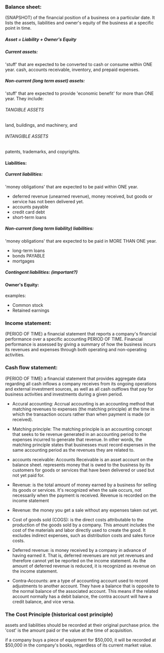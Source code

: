 ### Balance sheet: 
(SNAPSHOT) of the financial position of a business on a particular date. It lists the assets, liabilities and owner's equity of the business at a specific point in time.

##### Asset = Liability + Owner's Equity


##### Current assets:
'stuff' that are expected to be converted to cash or consume within ONE year.
cash, accounts receivable, inventory, and prepaid expenses.

##### Non-current (long term asset) assets:
'stuff' that are expected to provide 'economic benefit' for more than ONE year.
They include:
###### TANGIBLE ASSETS
land, buildings, and machinery, and 
###### INTANGIBLE ASSETS
patents, trademarks, and copyrights.



#### Liabilities:
##### Current liabilities:
'money obligations' that are expected to be paid within ONE year.
- deferred revenue (unearned revenue), money received, but goods or service has not been delivered yet.
- accounts payable
- credit card debt
- short-term loans

##### Non-current (long term liability) liabilities:
'money obligations' that are expected to be paid in MORE THAN ONE year.
- long-term loans
- bonds PAYABLE
- mortgages

##### Contingent liabilities: (important?)


#### Owner's Equity:
examples:
- Common stock
- Retained earnings



### Income statement: 
(PERIOD OF TIME) a financial statement that reports a company's financial performance over a specific accounting PERIOD OF TIME. Financial performance is assessed by giving a summary of how the business incurs its revenues and expenses through both operating and non-operating activities.

### Cash flow statement:
(PERIOD OF TIME) a financial statement that provides aggregate data regarding all cash inflows a company receives from its ongoing operations and external investment sources, as well as all cash outflows that pay for business activities and investments during a given period.

- Accural accounting: Accrual accounting is an accounting method that matching revenues to expenses (the matching principle) at the time in which the transaction occurs rather than when payment is made (or received). 

- Matching principle: The matching principle is an accounting concept that seeks to tie revenue generated in an accounting period to the expenses incurred to generate that revenue. In other words, the matching principle states that businesses must record expenses in the same accounting period as the revenues they are related to.

- accounts receivable:  Accounts Receivable is an asset account on the balance sheet. represents money that is owed to the business by its customers for goods or services that have been delivered or used but not yet paid for.

- Revenue: is the total amount of money earned by a business for selling its goods or services. It's recognized when the sale occurs, not necessarily when the payment is received. Revenue is recorded on the income statement 

- Revenue: the money you get a sale without any expenses taken out yet.

- Cost of goods sold (COGS): is the direct costs attributable to the production of the goods sold by a company. This amount includes the cost of the materials and labor directly used to create the good. It excludes indirect expenses, such as distribution costs and sales force costs.

- Deferred revenue: is money received by a company in advance of having earned it. That is, deferred revenues are not yet revenues and therefore cannot yet be reported on the income statement. As the amount of deferred revenue is reduced, it is recognized as revenue on the income statement.

- Contra-Accounts: are a type of accounting account used to record adjustments to another account. They have a balance that is opposite to the normal balance of the associated account. This means if the related account normally has a debit balance, the contra account will have a credit balance, and vice versa.

### The Cost Principle (historical cost principle)
assets and liabilities should be recorded at their original purchase price.
the 'cost' is the amount paid or the value at the time of acquisition.

 if a company buys a piece of equipment for $50,000, it will be recorded at $50,000 in the company's books, regardless of its current market value.